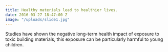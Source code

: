 ```yaml
---
title: Healthy materials lead to healthier lives.
date: 2016-03-27 18:47:00 Z
image: "/uploads/slide1.jpg"
---
```


Studies have shown the negative long-term health impact of exposure to toxic building materials, this exposure can be particularly harmful to young children.
